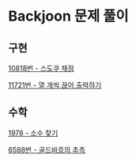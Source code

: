 # Backjoon 문제 풀이

## 구현

[10818번 - 스도쿠 채점](https://github.com/Lee-Soyeon/Backjoon/blob/main/10818.md)

[11721번 - 열 개씩 끊어 출력하기](https://github.com/Lee-Soyeon/Backjoon/blob/main/11721.md)

## 수학

[1978 - 소수 찾기](https://github.com/Lee-Soyeon/Backjoon/blob/main/1978.md)

[6588번 - 골드바흐의 추측](https://github.com/Lee-Soyeon/Backjoon/blob/main/6588.md)
